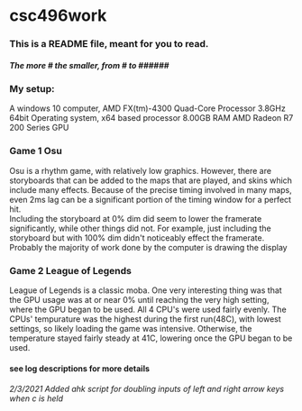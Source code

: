 # csc496work
### This is a README file, meant for you to read.
##### The more # the smaller, from # to ###### #


### My setup: 
A windows 10 computer, AMD FX(tm)-4300 Quad-Core Processor    3.8GHz
64bit Operating system, x64 based processor
8.00GB RAM
AMD Radeon R7 200 Series GPU

### Game 1 Osu 
Osu is a rhythm game, with relatively low graphics. However, there are storyboards that can be added to the maps that are played, and skins which include many effects.  Because of the precise timing involved in many maps, even 2ms lag can be a significant portion of the timing window for a perfect hit.  
Including the storyboard at 0% dim did seem to lower the framerate significantly, while other things did not.  For example, just including the storyboard but with 100% dim didn't noticeably effect the framerate. Probably the majority of work done by the computer is drawing the display

### Game 2 League of Legends
League of Legends is a classic moba.
One very interesting thing was that the GPU usage was at or near 0% until reaching the very high setting, where the GPU began to be used.
All 4 CPU's were used fairly evenly.
The CPUs' tempurature was the highest during the first run(48C), with lowest settings, so likely loading the game was intensive.
Otherwise, the temperature stayed fairly steady at 41C, lowering once the GPU began to be used.

#### see log descriptions for more details




###### 2/3/2021 Added ahk script for doubling inputs of left and right arrow keys when c is held
